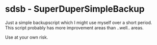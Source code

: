 # sdsb - SuperDuperSimpleBackup

Just a simple backupscript which I might use myself over a short period. This script probably has more improvement areas than ..well.. areas.

Use at your own risk.
